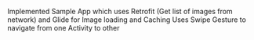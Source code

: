 Implemented Sample App which uses Retrofit (Get list of images from network) and Glide for Image loading and Caching
Uses Swipe Gesture to navigate from one Activity to other
